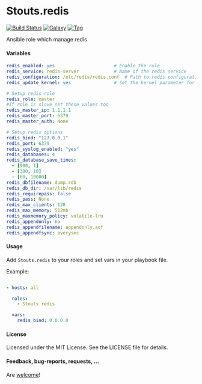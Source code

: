 Stouts.redis
============

[![Build Status](http://img.shields.io/travis/Stouts/Stouts.redis.svg?style=flat-square)](https://travis-ci.org/Stouts/Stouts.redis)
[![Galaxy](http://img.shields.io/badge/galaxy-Stouts.redis-blue.svg?style=flat-square)](https://galaxy.redis.com/list#/roles/888)
[![Tag](http://img.shields.io/github/tag/Stouts/Stouts.redis.svg?style=flat-square)]()

Ansible role which manage redis

#### Variables

```yaml
redis_enabled: yes                      # Enable the role
redis_service: redis-server             # Name of the redis service
redis_configuration: /etc/redis/redis.conf  # Path to redis configuration
redis_update_kernel: yes                # Set the kernel parameter for vm overcommit

# Setup redis role
redis_role: master
#If role is slave set these values too
redis_master_ip: 1.1.1.1
redis_master_port: 6379
redis_master_auth: None

# Setup redis options
redis_bind: "127.0.0.1"
redis_port: 6379
redis_syslog_enabled: "yes"
redis_databases: 4
redis_database_save_times:
  - [900, 1]
  - [300, 10]
  - [60, 10000]
redis_dbfilename: dump.rdb
redis_db_dir: /var/lib/redis
redis_requirepass: false
redis_pass: None
redis_max_clients: 128
redis_max_memory: 512mb
redis_maxmemory_policy: volatile-lru
redis_appendonly: no
redis_appendfilename: appendonly.aof
redis_appendfsync: everysec
```

#### Usage

Add `Stouts.redis` to your roles and set vars in your playbook file.

Example:

```yaml

- hosts: all

  roles:
    - Stouts.redis

  vars:
    redis_bind: 0.0.0.0
```

#### License

Licensed under the MIT License. See the LICENSE file for details.

#### Feedback, bug-reports, requests, ...

Are [welcome](https://github.com/Stouts/Stouts.redis/issues)!
